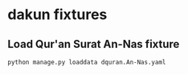 # dakun fixtures
## Load Qur'an Surat An-Nas fixture
    python manage.py loaddata dquran.An-Nas.yaml
